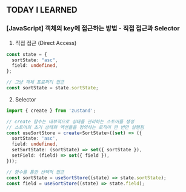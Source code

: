 ## TODAY I LEARNED

### [JavaScript] 객체의 key에 접근하는 방법 - 직접 접근과 Selector

1. 직접 접근 (Direct Access)

```ts
const state = {
  sortState: "asc",
  field: undefined,
};

// 그냥 객체 프로퍼티 접근
const sortState = state.sortState;
```

2. Selector

```ts
import { create } from 'zustand';

// create 함수는 내부적으로 상태를 관리하는 스토어를 생성 
// 스토어의 초기 상태와 액션들을 정의하는 로직이 한 번만 실행됨
const useSortStore = create<SortState>((set) => ({
  sortState: 'asc',
  field: undefined,
  setSortState: (sortState) => set({ sortState }),
  setField: (field) => set({ field }),
}));

// 함수를 통한 선택적 접근
const sortState = useSortStore((state) => state.sortState);
const field = useSortStore((state) => state.field);
```
